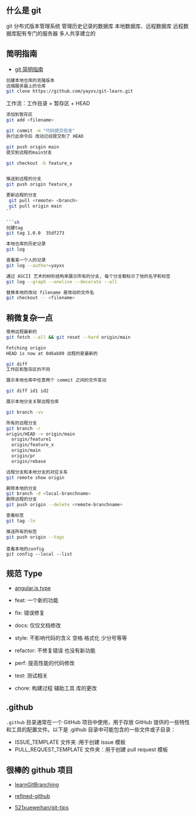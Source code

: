 ## 什么是 git

git 分布式版本管理系统
管理历史记录的数据库
本地数据库、远程数据库
远程数据库配有专门的服务器 多人共享建立的

## 简明指南

- [git 简明指南](https://rogerdudler.github.io/git-guide/index.zh.html)

```sh
创建本地仓库的克隆版本
远端服务器上的仓库
git clone https://github.com/yayxs/git-learn.git
```

工作流：工作目录 + 暂存区 + HEAD

```sh
添加到暂存区
git add <filename>
```

```sh
git commit -m "代码提交信息"
执行此命令后 改动已经提交到了 HEAD
```

```sh
git push origin main
提交到远程的main分支
```

```sh
git checkout -b feature_x


推送到远程的分支
git push origin feature_x
```

````sh
更新远程的分支
 git pull <remote> <branch>
 git pull origin main
``

```sh
创建tag
git tag 1.0.0  35df273
````

```sh
本地仓库的历史记录
git log

查看某一个人的记录
git log --author=yayxs

```

```sh
通过 ASCII 艺术的树形结构来展示所有的分支, 每个分支都标示了他的名字和标签
git log --graph --oneline --decorate --all
```

```sh
替换本地的改动 filename 是改动的文件名
git checkout -- <filename>
```

## 稍微复杂一点

```sh
使用远程最新的
git fetch --all && git reset --hard origin/main

Fetching origin
HEAD is now at 0d6ab89 远程的是最新的
```

```sh
git diff
工作区和暂存区的不同

展示本地仓库中任意两个 commit 之间的文件变动

git diff id1 id2
```

```sh
展示本地分支关联远程仓库

git branch -vv
```

```sh
所有的远程分支
git branch -r
origin/HEAD -> origin/main
  origin/feature1
  origin/feature_x
  origin/main
  origin/pr
  origin/rebase
```

```sh
远程分支和本地分支的对应关系
git remote show origin

删除本地的分支
git branch -d <local-branchname>
删除远程的分支
git push origin --delete <remote-branchname>
```

```sh
查看标签
git tag -ln
```

```sh
推送所有的标签
git push origin --tags
```

```
查看本地的config
git config --local --list
```

## 规范 Type

- [angular.js type](https://github.com/angular/angular.js/blob/master/DEVELOPERS.md#type)

- feat: 一个新的功能
- fix: 错误修复
- docs: 仅仅文档修改
- style: 不影响代码的含义 空格 格式化 少分号等等
- refactor: 不修复错误 也没有新功能
- perf: 提高性能的代码修改
- test: 测试相关
- chore: 构建过程 辅助工具 库的更改

## .github

`.github` 目录通常在一个 GitHub 项目中使用，用于存放 GitHub 提供的一些特性和工具的配置文件。以下是 .github 目录中可能包含的一些文件或子目录：

- ISSUE_TEMPLATE 文件夹 :用于创建 issue 模板
- PULL_REQUEST_TEMPLATE 文件夹：用于创建 pull request 模板

## 很棒的 github 项目

- [learnGitBranching](https://github.com/pcottle/learnGitBranching)

- [refined-github](https://chrome.google.com/webstore/detail/refined-github/hlepfoohegkhhmjieoechaddaejaokhf/related)

- [521xueweihan/git-tips](https://github.com/521xueweihan/git-tips)
